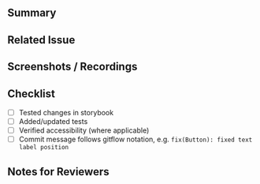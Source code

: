 ## Summary
<!-- Briefly describe the changes -->

## Related Issue
<!-- Link to the issue number if applicable -->

## Screenshots / Recordings
<!-- If UI changes, add before/after screenshots or a short recording -->

## Checklist
- [ ] Tested changes in storybook
- [ ] Added/updated tests
- [ ] Verified accessibility (where applicable)
- [ ] Commit message follows gitflow notation, e.g. `fix(Button): fixed text label position`

## Notes for Reviewers
<!-- Anything specific reviewers should focus on -->
